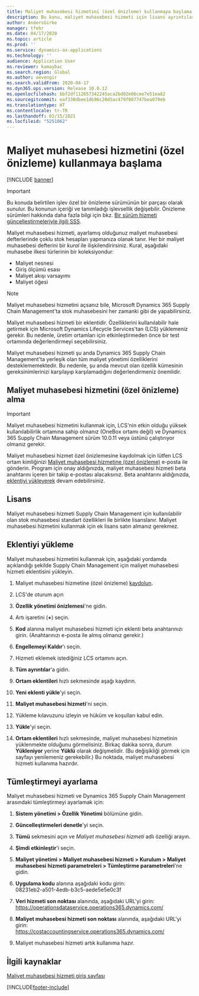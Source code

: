 ```yaml
---
title: Maliyet muhasebesi hizmetini (özel önizleme) kullanmaya başlama
description: Bu konu, maliyet muhasebesi hizmeti için lisans ayrıntılarını ve yükleme yönergelerini sağlar.
author: AndersGirke
manager: tfehr
ms.date: 04/17/2020
ms.topic: article
ms.prod: ''
ms.service: dynamics-ax-applications
ms.technology: ''
audience: Application User
ms.reviewer: kamaybac
ms.search.region: Global
ms.author: aevengir
ms.search.validFrom: 2020-04-17
ms.dyn365.ops.version: Release 10.0.12
ms.openlocfilehash: bbf2df112657342245aca2bd02e06cee7e51ea82
ms.sourcegitcommit: eaf330dbee1db96c20d5ac479f007747bea079eb
ms.translationtype: HT
ms.contentlocale: tr-TR
ms.lasthandoff: 02/15/2021
ms.locfileid: "5251062"
---
```

# <a name="get-started-with-the-cost-accounting-service-private-preview"></a>Maliyet muhasebesi hizmetini (özel önizleme) kullanmaya başlama

[!INCLUDE [banner](../includes/banner.md)]

> [!IMPORTANT]
> Bu konuda belirtilen işlev özel bir önizleme sürümünün bir parçası olarak sunulur. Bu konunun içeriği ve tanımladığı işlevsellik değişebilir. Önizleme sürümleri hakkında daha fazla bilgi için bkz. [Bir sürüm hizmeti güncelleştirmeleriyle ilgili SSS](../../fin-ops-core/fin-ops/get-started/one-version.md).

Maliyet muhasebesi hizmeti, ayarlamış olduğunuz maliyet muhasebesi defterlerinde çoklu stok hesapları yapmanıza olanak tanır. Her bir maliyet muhasebesi defterini bir *kural* ile ilişkilendirirsiniz. Kural, aşağıdaki muhasebe ilkesi türlerinin bir koleksiyondur:

- Maliyet nesnesi
- Giriş ölçümü esası
- Maliyet akışı varsayımı
- Maliyet öğesi

> [!NOTE]
> Maliyet muhasebesi hizmetini açsanız bile, Microsoft Dynamics 365 Supply Chain Management'ta stok muhasebesini her zamanki gibi de yapabilirsiniz.

Maliyet muhasebesi hizmeti bir eklentidir. Özelliklerini kullanılabilir hale getirmek için Microsoft Dynamics Lifecycle Services'tan (LCS) yüklemeniz gerekir. Bu nedenle, üretim ortamları için etkinleştirmeden önce bir test ortamında değerlendirmeyi seçebilirsiniz.

Maliyet muhasebesi hizmeti şu anda Dynamics 365 Supply Chain Management'ta yerleşik olan tüm maliyet yönetimi özelliklerini desteklememektedir. Bu nedenle, şu anda mevcut olan özellik kümesinin gereksinimlerinizi karşılayıp karşılamadığını değerlendirmeniz önemlidir.

## <a name="how-to-get-the-cost-accounting-service-private-preview"></a><a name="sign-up"></a>Maliyet muhasebesi hizmetini (özel önizleme) alma

> [!IMPORTANT]
> Maliyet muhasebesi hizmetini kullanmak için, LCS'nin etkin olduğu yüksek kullanılabilirlik ortamına sahip olmanız (OneBox ortamı değil) ve Dynamics 365 Supply Chain Management sürüm 10.0.11 veya üstünü çalıştırıyor olmanız gerekir.

Maliyet muhasebesi hizmet özel önizlemesine kaydolmak için lütfen LCS ortam kimliğinizi [Maliyet muhasebesi hizmetine (özel önizleme)](mailto:aevengir@microsoft.com?subject=Cost%20accounting%20service%20%28private%20preview%29) e-posta ile gönderin. Program için onay aldığınızda, maliyet muhasebesi hizmeti beta anahtarını içeren bir takip e-postası alacaksınız. Beta anahtarını aldığınızda, [eklentiyi yükleyerek](#install) devam edebilirsiniz.

## <a name="licensing"></a>Lisans

Maliyet muhasebesi hizmeti Supply Chain Management için kullanılabilir olan stok muhasebesi standart özellikleri ile birlikte lisanslanır. Maliyet muhasebesi hizmetini kullanmak için ek lisans satın almanız gerekmez.

## <a name="install-the-add-in"></a><a name="install"></a>Eklentiyi yükleme

Maliyet muhasebesi hizmetini kullanmak için, aşağıdaki yordamda açıklandığı şekilde Supply Chain Management için maliyet muhasebesi hizmeti eklentisini yükleyin.

1. Maliyet muhasebesi hizmetine (özel önizleme) [kaydolun](#sign-up).

1. LCS'de oturum açın

1. **Özellik yönetimi önizlemesi**'ne gidin.

1. Artı işaretini (**+**) seçin.

1. **Kod** alanına maliyet muhasebesi hizmeti için eklenti beta anahtarınızı girin. (Anahtarınızı e-posta ile almış olmanız gerekir.)

1. **Engellemeyi Kaldır**'ı seçin.

1. Hizmeti eklemek istediğiniz LCS ortamını açın.

1. **Tüm ayrıntılar**'a gidin.

1. **Ortam eklentileri** hızlı sekmesinde aşağı kaydırın.

1. **Yeni eklenti yükle**'yi seçin.

1. **Maliyet muhasebesi hizmeti**'ni seçin.

1. Yükleme kılavuzunu izleyin ve hüküm ve koşulları kabul edin.

1. **Yükle**'yi seçin.

1. **Ortam eklentileri** hızlı sekmesinde, maliyet muhasebesi hizmetinin yüklenmekte olduğunu görmelisiniz. Birkaç dakika sonra, durum **Yükleniyor** yerine **Yüklü** olarak değişmelidir. (Bu değişikliği görmek için sayfayı yenilemeniz gerekebilir.) Bu noktada, maliyet muhasebesi hizmeti kullanıma hazırdır.

## <a name="set-up-the-integration"></a>Tümleştirmeyi ayarlama

Maliyet muhasebesi hizmeti ve Dynamics 365 Supply Chain Management arasındaki tümleştirmeyi ayarlamak için:

1. **Sistem yönetimi > Özellik Yönetimi** bölümüne gidin.

1. **Güncelleştirmeleri denetle**'yi seçin.

1. **Tümü** sekmesini açın ve *Maliyet muhasebesi hizmeti* adlı özelliği arayın.

1. **Şimdi etkinleştir**'i seçin.

1. **Maliyet yönetimi > Maliyet muhasebesi hizmeti > Kurulum > Maliyet muhasebesi hizmeti parametreleri > Tümleştirme parametreleri**'ne gidin.

1. **Uygulama kodu** alanına aşağıdaki kodu girin:<br> 08231eb2-a501-4edb-b3c5-aede5e5e0c3f

1. **Veri hizmeti son noktası** alanında, aşağıdaki URL'yi girin:<br>https://operationsdataservice.operations365.dynamics.com/

1. **Maliyet muhasebesi hizmeti son noktası** alanında, aşağıdaki URL'yi girin:<br>https://costaccountingservice.operations365.dynamics.com/

1. Maliyet muhasebesi hizmeti artık kullanıma hazır.

## <a name="related-resources"></a>İlgili kaynaklar

[Maliyet muhasebesi hizmeti giriş sayfası](cost-accounting-service-home.md)


[!INCLUDE[footer-include](../../includes/footer-banner.md)]